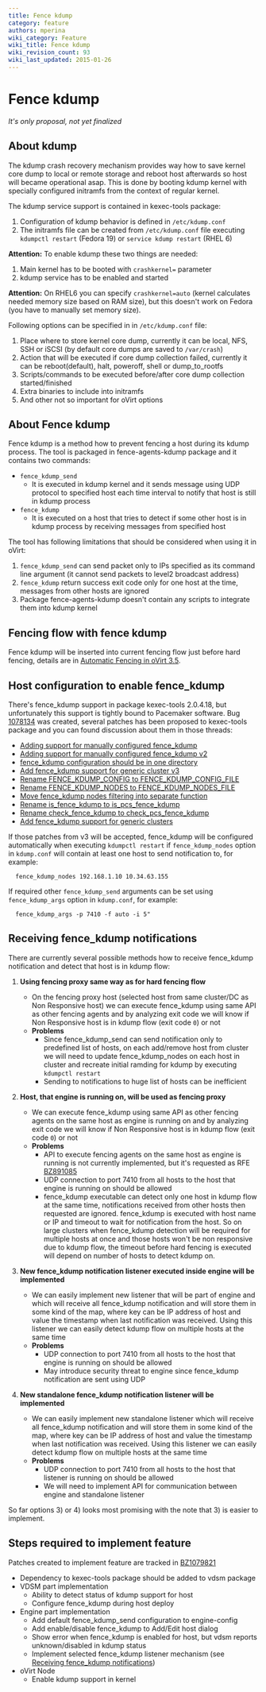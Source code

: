 ```yaml
---
title: Fence kdump
category: feature
authors: mperina
wiki_category: Feature
wiki_title: Fence kdump
wiki_revision_count: 93
wiki_last_updated: 2015-01-26
---
```


# Fence kdump

*It's only proposal, not yet finalized*

## About kdump

The kdump crash recovery mechanism provides way how to save kernel core dump to local or remote storage and reboot host afterwards so host will became operational asap. This is done by booting kdump kernel with specially configured initramfs from the context of regular kernel.

The kdump service support is contained in kexec-tools package:

1.  Configuration of kdump behavior is defined in `/etc/kdump.conf`
2.  The initramfs file can be created from `/etc/kdump.conf` file executing `kdumpctl restart` (Fedora 19) or `service kdump restart` (RHEL 6)

**Attention:** To enable kdump these two things are needed:

1.  Main kernel has to be booted with `crashkernel=` parameter
2.  kdump service has to be enabled and started

**Attention:** On RHEL6 you can specify `crashkernel=auto` (kernel calculates needed memory size based on RAM size), but this doesn't work on Fedora (you have to manually set memory size).

Following options can be specified in in `/etc/kdump.conf` file:

1.  Place where to store kernel core dump, currently it can be local, NFS, SSH or iSCSI (by default core dumps are saved to `/var/crash`)
2.  Action that will be executed if core dump collection failed, currently it can be reboot(default), halt, poweroff, shell or dump_to_rootfs
3.  Scripts/commands to be executed before/after core dump collection started/finished
4.  Extra binaries to include into initramfs
5.  And other not so important for oVirt options

## About Fence kdump

Fence kdump is a method how to prevent fencing a host during its kdump process. The tool is packaged in fence-agents-kdump package and it contains two commands:

*   `fence_kdump_send`
    -   It is executed in kdump kernel and it sends message using UDP protocol to specified host each time interval to notify that host is still in kdump process
*   `fence_kdump`
    -   It is executed on a host that tries to detect if some other host is in kdump process by receiving messages from specified host

The tool has following limitations that should be considered when using it in oVirt:

1.  `fence_kdump_send` can send packet only to IPs specified as its command line argument (it cannot send packets to level2 broadcast address)
2.  `fence_kdump` return success exit code only for one host at the time, messages from other hosts are ignored
3.  Package fence-agents-kdump doesn't contain any scripts to integrate them into kdump kernel

## Fencing flow with fence kdump

Fence kdump will be inserted into current fencing flow just before hard fencing, details are in [Automatic Fencing in oVirt 3.5](Automatic_Fencing#Automatic_Fencing_in_oVirt_3.5).

## Host configuration to enable fence_kdump

There's fence_kdump support in package kexec-tools 2.0.4.18, but unfortunately this support is tightly bound to Pacemaker software. Bug [1078134](https://bugzilla.redhat.com/show_bug.cgi?id=1078134) was created, several patches has been proposed to kexec-tools package and you can found discussion about them in those threads:

*   [Adding support for manually configured fence_kdump](https://lists.fedoraproject.org/pipermail/kexec/2014-March/000574.html)
*   [Adding support for manually configured fence_kdump v2](https://lists.fedoraproject.org/pipermail/kexec/2014-March/000583.html)
*   [fence_kdump configuration should be in one directory](https://lists.fedoraproject.org/pipermail/kexec/2014-March/000601.html)
*   [Add fence_kdump support for generic cluster v3](https://lists.fedoraproject.org/pipermail/kexec/2014-March/000676.html)
*   [Rename FENCE_KDUMP_CONFIG to FENCE_KDUMP_CONFIG_FILE](https://lists.fedoraproject.org/pipermail/kexec/2014-March/000679.html)
*   [Rename FENCE_KDUMP_NODES to FENCE_KDUMP_NODES_FILE](https://lists.fedoraproject.org/pipermail/kexec/2014-March/000680.html)
*   [Move fence_kdump nodes filtering into separate function](https://lists.fedoraproject.org/pipermail/kexec/2014-March/000681.html)
*   [Rename is_fence_kdump to is_pcs_fence_kdump](https://lists.fedoraproject.org/pipermail/kexec/2014-March/000682.html)
*   [Rename check_fence_kdump to check_pcs_fence_kdump](https://lists.fedoraproject.org/pipermail/kexec/2014-March/000683.html)
*   [Add fence_kdump support for generic clusters](https://lists.fedoraproject.org/pipermail/kexec/2014-March/000684.html)

If those patches from v3 will be accepted, fence_kdump will be configured automatically when executing `kdumpctl restart` if `fence_kdump_nodes` option in `kdump.conf` will contain at least one host to send notification to, for example:

      fence_kdump_nodes 192.168.1.10 10.34.63.155

If required other `fence_kdump_send` arguments can be set using `fence_kdump_args` option in `kdump.conf`, for example:

      fence_kdump_args -p 7410 -f auto -i 5"

## Receiving fence_kdump notifications

There are currently several possible methods how to receive fence_kdump notification and detect that host is in kdump flow:

1.  **Using fencing proxy same way as for hard fencing flow**
    -   On the fencing proxy host (selected host from same cluster/DC as Non Responsive host) we can execute fence_kdump using same API as other fencing agents and by analyzing exit code we will know if Non Responsive host is in kdump flow (exit code `0`) or not
    -   **Problems**
        -   Since fence_kdump_send can send notification only to predefined list of hosts, on each add/remove host from cluster we will need to update fence_kdump_nodes on each host in cluster and recreate initial ramding for kdump by executing `kdumpctl restart`
        -   Sending to notifications to huge list of hosts can be inefficient

2.  **Host, that engine is running on, will be used as fencing proxy**
    -   We can execute fence_kdump using same API as other fencing agents on the same host as engine is running on and by analyzing exit code we will know if Non Responsive host is in kdump flow (exit code `0`) or not
    -   **Problems**
        -   API to execute fencing agents on the same host as engine is running is not currently implemented, but it's requested as RFE [BZ891085](https://bugzilla.redhat.com/show_bug.cgi?id=891085)
        -   UDP connection to port 7410 from all hosts to the host that engine is running on should be allowed
        -   fence_kdump executable can detect only one host in kdump flow at the same time, notifications received from other hosts then requested are ignored. fence_kdump is executed with host name or IP and timeout to wait for notification from the host. So on large clusters when fence_kdump detection will be required for multiple hosts at once and those hosts won't be non responsive due to kdump flow, the timeout before hard fencing is executed will depend on number of hosts to detect kdump on.

3.  **New fence_kdump notification listener executed inside engine will be implemented**
    -   We can easily implement new listener that will be part of engine and which will receive all fence_kdump notification and will store them in some kind of the map, where key can be IP address of host and value the timestamp when last notification was received. Using this listener we can easily detect kdump flow on multiple hosts at the same time
    -   **Problems**
        -   UDP connection to port 7410 from all hosts to the host that engine is running on should be allowed
        -   May introduce security threat to engine since fence_kdump notification are sent using UDP

4.  **New standalone fence_kdump notification listener will be implemented**
    -   We can easily implement new standalone listener which will receive all fence_kdump notification and will store them in some kind of the map, where key can be IP address of host and value the timestamp when last notification was received. Using this listener we can easily detect kdump flow on multiple hosts at the same time
    -   **Problems**
        -   UDP connection to port 7410 from all hosts to the host that listener is running on should be allowed
        -   We will need to implement API for communication between engine and standalone listener

So far options 3) or 4) looks most promising with the note that 3) is easier to implement.

## Steps required to implement feature

Patches created to implement feature are tracked in [BZ1079821](https://bugzilla.redhat.com/show_bug.cgi?id=1079821)

*   Dependency to kexec-tools package should be added to vdsm package
*   VDSM part implementation
    -   Ability to detect status of kdump support for host
    -   Configure fence_kdump during host deploy
*   Engine part implementation
    -   Add default fence_kdump_send configuration to engine-config
    -   Add enable/disable fence_kdump to Add/Edit host dialog
    -   Show error when fence_kdump is enabled for host, but vdsm reports unknown/disabled in kdump status
    -   Implement selected fence_kdump listener mechanism (see [ Receiving fence_kdump notifications](#Receiving_fence_kdump_notifications))
*   oVirt Node
    -   Enable kdump support in kernel
